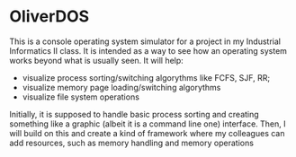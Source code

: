 # OliverDOS
This is a console operating system simulator for a project in my Industrial Informatics II class. It is intended as a way to see how an operating system works beyond what is usually seen. It will help:

  * visualize process sorting/switching algorythms like FCFS, SJF, RR;
  * visualize memory page loading/switching algorythms
  * visualize file system operations

Initially, it is supposed to handle basic process sorting and creating something like a graphic (albeit it is a command line one) interface. Then, I will build on this and create a kind of framework where my colleagues can add resources, such as memory handling and memory operations
